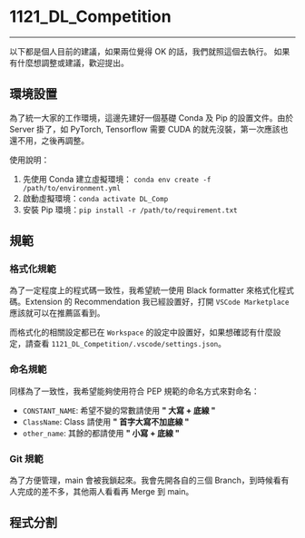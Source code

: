 # 1121_DL_Competition

---

以下都是個人目前的建議，如果兩位覺得 OK 的話，我們就照這個去執行。
如果有什麼想調整或建議，歡迎提出。

## 環境設置

為了統一大家的工作環境，這邊先建好一個基礎 Conda 及 Pip 的設置文件。由於 Server 掛了，如 PyTorch, Tensorflow 需要 CUDA 的就先沒裝，第一次應該也還不用，之後再調整。

使用說明：

1. 先使用 Conda 建立虛擬環境： `conda env create -f /path/to/environment.yml`
2. 啟動虛擬環境：`conda activate DL_Comp`
3. 安裝 Pip 環境：`pip install -r /path/to/requirement.txt`

## 規範

### 格式化規範

為了一定程度上的程式碼一致性，我希望統一使用 Black formatter 來格式化程式碼。Extension 的 Recommendation 我已經設置好，打開 `VSCode Marketplace` 應該就可以在推薦區看到。

而格式化的相關設定都已在 `Workspace` 的設定中設置好，如果想確認有什麼設定，請查看 `1121_DL_Competition/.vscode/settings.json`。

### 命名規範

同樣為了一致性，我希望能夠使用符合 PEP 規範的命名方式來對命名：

- `CONSTANT_NAME`: 希望不變的常數請使用 **" 大寫 + 底線 "**
- `ClassName`: Class 請使用 **" 首字大寫不加底線 "**
- `other_name`: 其餘的都請使用 **" 小寫 + 底線 "**

### Git 規範

為了方便管理，main 會被我鎖起來。我會先開各自的三個 Branch，到時候看有人完成的差不多，其他兩人看看再 Merge 到 main。

## 程式分割
